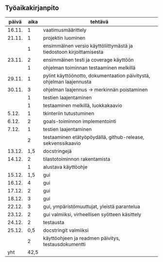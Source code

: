 ## Työaikakirjanpito


| päivä | aika | tehtävä |
| --- | --- | --- |
| 16.11. | 1 | vaatimusmäärittely |
| 21.11. | 1 | projektin luominen |
| | 1 | ensimmäinen versio käyttöliittymästä ja tiedostoon kirjoittamisesta |
| 23.11. | 2 | ensimmäinen testi ja coverage käyttöön |
| | 1 | ohjelman toiminnan testaaminen melkillä |
| 29.11. | 1 | pylint käyttöönotto, dokumentaation päivitystä, ohjelman laajennusta |
| 30.11. | 3 | ohjelman laajennus -> merkinnän poistaminen |
| | 1 | testien laajentaminen |
| | 1 | testaaminen melkillä, luokkakaavio |
| 5.12. | 1 | tkinteriin tutustuminen |
| 6.12. | 2 | goals-toiminnon implementointi |
| 7.12. | 1 | testien laajentaminen |
| | 2 | testaaminen etätyöpöydällä, github-release, sekvenssikaavio |
| 13.12. | 1,5 | docstringejä |
| 14.12. | 2 | tilastotoiminnon rakentamista |
| | 1 | alustava käyttöohje |
| 15.12. | 1,5 | gui |
| 16.12. | 4 | gui |
| 17.12. | 2 | gui |
| 18.12. | 3 | gui |
| 22.12. | 3 | gui, ympäristömuuttujat, yleistä parantelua |
| 23.12. | 2 | gui valmiiksi, virheellisen syötteen käsittely |
| 24.12. | 2 | testausta |
| 25.12. | 0,5 | docstringit valmiiksi |
| | 2 | käyttöohjeen ja readmen päivitys, testausdokumentti |
| yht | 42,5 | |
